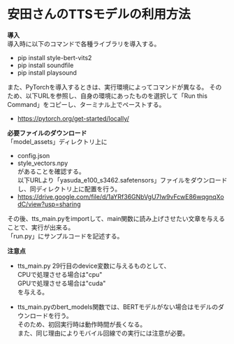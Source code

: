 # 安田さんのTTSモデルの利用方法

**導入**  
導入時に以下のコマンドで各種ライブラリを導入する。  
- pip install style-bert-vits2  
- pip install soundfile  
- pip install playsound  

また、PyTorchを導入するときは、実行環境によってコマンドが異なる。
そのため、以下URLを参照し、自身の環境にあったものを選択して「Run this Command」をコピーし、ターミナル上でペーストする。  
- https://pytorch.org/get-started/locally/  
  
**必要ファイルのダウンロード**  
「model_assets」ディレクトリ上に  
- config.json  
- style_vectors.npy  
があることを確認する。  
以下URLより「yasuda_e100_s3462.safetensors」ファイルをダウンロードし、同ディレクトリ上に配置を行う。  
- https://drive.google.com/file/d/1aYRf36GNbVgU7Iw9vFcwE86wqgnqXodC/view?usp=sharing  

その後、tts_main.pyをimportして、main関数に読み上げさせたい文章を与えることで、実行が出来る。  
「run.py」にサンプルコードを記述する。  
  
**注意点**  
- tts_main.py 29行目のdevice変数に与えるものとして、  
CPUで処理させる場合は"cpu"  
GPUで処理させる場合は"cuda"  
を与える。  

- tts_main.pyのbert_models関数では、BERTモデルがない場合はモデルのダウンロードを行う。  
そのため、初回実行時は動作時間が長くなる。  
また、同じ理由によりモバイル回線での実行には注意が必要。  